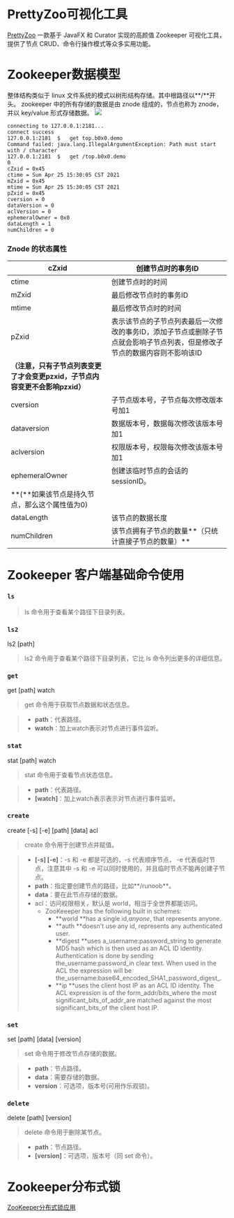 # PrettyZoo可视化工具

[PrettyZoo](https://github.com/vran-dev/PrettyZoo/releases) 一款基于 JavaFX 和 Curator 实现的高颜值 Zookeeper 可视化工具，提供了节点 CRUD、命令行操作模式等众多实用功能。 

# Zookeeper数据模型

整体结构类似于 linux 文件系统的模式以树形结构存储。其中根路径以**/**开头。
zookeeper 中的所有存储的数据是由 znode 组成的，节点也称为 znode，并以 key/value 形式存储数据。
&#x20;      ![](https://raw.githubusercontent.com/wulilinghan/PicBed/main/img2023/202302012256984.png)

```shell
connecting to 127.0.0.1:2181...
connect success 
127.0.0.1:2181	$	get top.b0x0.demo
Command failed: java.lang.IllegalArgumentException: Path must start with / character
127.0.0.1:2181	$	get /top.b0x0.demo
0
cZxid = 0x45
ctime = Sun Apr 25 15:30:05 CST 2021
mZxid = 0x45
mtime = Sun Apr 25 15:30:05 CST 2021
pZxid = 0x45
cversion = 0
dataVersion = 0
aclVersion = 0
ephemeralOwner = 0x0
dataLength = 1
numChildren = 0
```



### Znode 的状态属性

| cZxid | 创建节点时的事务ID |
| --- | --- |
| ctime | 创建节点时的时间 |
| mZxid | 最后修改节点时的事务ID |
| mtime | 最后修改节点时的时间 |
| pZxid | 表示该节点的子节点列表最后一次修改的事务ID，添加子节点或删除子节点就会影响子节点列表，但是修改子节点的数据内容则不影响该ID
**（注意，只有子节点列表变更了才会变更pzxid，子节点内容变更不会影响pzxid）** |
| cversion | 子节点版本号，子节点每次修改版本号加1 |
| dataversion | 数据版本号，数据每次修改该版本号加1 |
| aclversion | 权限版本号，权限每次修改该版本号加1 |
| ephemeralOwner | 创建该临时节点的会话的sessionID。
**(**如果该节点是持久节点，那么这个属性值为0) |
| dataLength | 该节点的数据长度 |
| numChildren | 该节点拥有子节点的数量**（只统计直接子节点的数量）** |



# Zookeeper 客户端基础命令使用



### `ls`

> ls 命令用于查看某个路径下目录列表。



### `ls2`

ls2 \[path]

> ls2 命令用于查看某个路径下目录列表，它比 ls 命令列出更多的详细信息。



### `get`

get \[path] watch

> get 命令用于获取节点数据和状态信息。

> - **path**：代表路径。
> - **watch**：加上watch表示对节点进行事件监听。



### `stat`

stat \[path] watch

> stat 命令用于查看节点状态信息。

> - **path**：代表路径。
> - **\[watch]**：加上watch表示表示对节点进行事件监听。



### `create`

create \[-s] \[-e] \[path] \[data] acl

> create 命令用于创建节点并赋值。

> - **\[-s] \[-e]**：-s 和 -e 都是可选的，-s 代表顺序节点， -e 代表临时节点，注意其中 -s 和 -e 可以同时使用的，并且临时节点不能再创建子节点。
> - **path**：指定要创建节点的路径，比如**/runoob**。
> - **data**：要在此节点存储的数据。
> - acl：访问权限相关，默认是 world，相当于全世界都能访问。
>   - ZooKeeeper has the following built in schemes:
>     - **world **has a single id,*anyone*, that represents anyone.
>     - **auth **doesn't use any id, represents any authenticated user.
>     - **digest **uses a\_username:password\_string to generate MD5 hash which is then used as an ACL ID identity. Authentication is done by sending the\_username:password\_in clear text. When used in the ACL the expression will be the\_username:base64\_encoded\_SHA1\_password\_digest\_.
>     - **ip **uses the client host IP as an ACL ID identity. The ACL expression is of the form\_addr/bits\_where the most significant\_bits\_of\_addr\_are matched against the most significant\_bits\_of the client host IP.



### `set`

set \[path] \[data] \[version]

> set 命令用于修改节点存储的数据。

> - **path**：节点路径。
> - **data**：需要存储的数据。
> - **version**：可选项，版本号(可用作乐观锁)。



### `delete`

delete \[path] \[version]

> delete 命令用于删除某节点。

> - **path**：节点路径。
> - **\[version]**：可选项，版本号（同 set 命令）。



# Zookeeper分布式锁

[ZooKeeper分布式锁应用](http://www.yunweipai.com/37005.html)
[
](http://www.yunweipai.com/37005.html)
